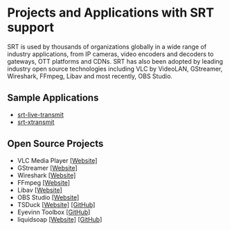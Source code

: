 # Projects and Applications with SRT support

SRT is used by thousands of organizations globally in a wide range of industry applications, from IP cameras, video encoders and decoders to gateways, OTT platforms and CDNs. SRT has also been adopted by leading industry open source technologies including VLC by VideoLAN, GStreamer, Wireshark, FFmpeg, Libav and most recently, OBS Studio.

## Sample Applications
* [srt-live-transmit](https://github.com/Haivision/srt/blob/master/docs/stransmit.md)
* [srt-xtransmit](https://github.com/maxsharabayko/srt-xtransmit)

## Open Source Projects

* VLC Media Player [[Website]](https://www.videolan.org/vlc/index.html)
* GStreamer [[Website]](https://gstreamer.freedesktop.org/)
* Wireshark [[Website]](https://www.wireshark.org/)
* FFmpeg [[Website]](https://www.ffmpeg.org/)
* Libav [[Website]](https://libav.org/)
* OBS Studio [[Website]](https://obsproject.com/)
* TSDuck [[Website]](https://tsduck.io/) [[GitHub]](https://github.com/tsduck/tsduck)
* Eyevinn Toolbox [[GitHub]](https://github.com/Eyevinn/toolbox)
* liquidsoap [[Website]](https://www.liquidsoap.info/) [[GitHub]](https://github.com/savonet/liquidsoap)